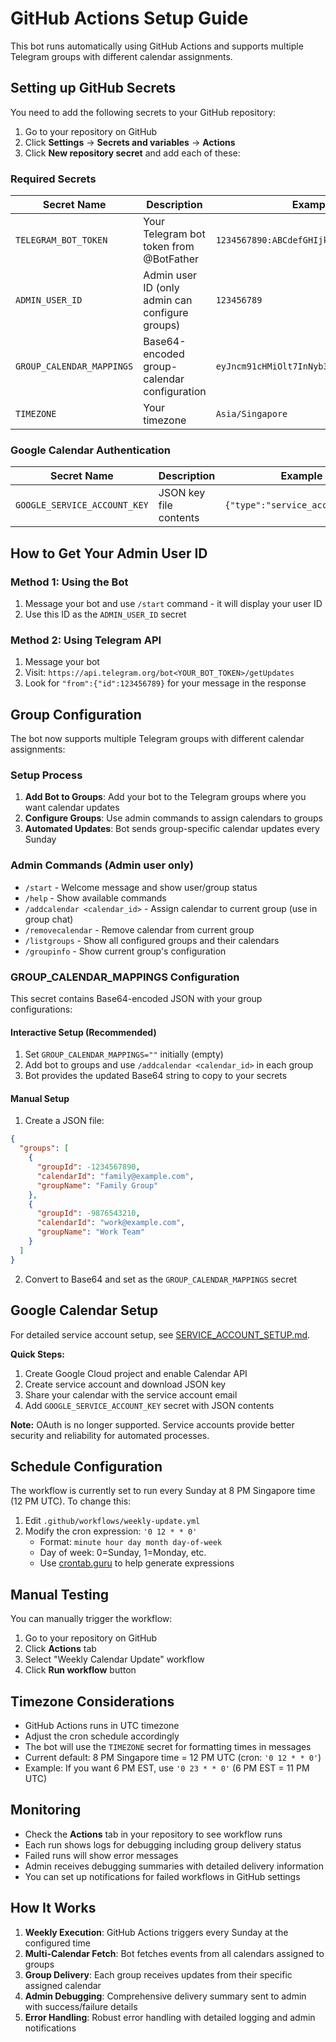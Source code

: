 # GitHub Actions Setup Guide

This bot runs automatically using GitHub Actions and supports multiple Telegram groups with different calendar assignments.

## Setting up GitHub Secrets

You need to add the following secrets to your GitHub repository:

1. Go to your repository on GitHub
2. Click **Settings** → **Secrets and variables** → **Actions**
3. Click **New repository secret** and add each of these:

### Required Secrets

| Secret Name | Description | Example |
|-------------|-------------|---------|
| `TELEGRAM_BOT_TOKEN` | Your Telegram bot token from @BotFather | `1234567890:ABCdefGHIjklMNOpqrsTUVwxyz` |
| `ADMIN_USER_ID` | Admin user ID (only admin can configure groups) | `123456789` |
| `GROUP_CALENDAR_MAPPINGS` | Base64-encoded group-calendar configuration | `eyJncm91cHMiOlt7InNyb3VwSWQiOi0xMjM...` |
| `TIMEZONE` | Your timezone | `Asia/Singapore` |

### Google Calendar Authentication

| Secret Name | Description | Example |
|-------------|-------------|---------|
| `GOOGLE_SERVICE_ACCOUNT_KEY` | JSON key file contents | `{"type":"service_account",...}` |


## How to Get Your Admin User ID

### Method 1: Using the Bot
1. Message your bot and use `/start` command - it will display your user ID
2. Use this ID as the `ADMIN_USER_ID` secret

### Method 2: Using Telegram API
1. Message your bot
2. Visit: `https://api.telegram.org/bot<YOUR_BOT_TOKEN>/getUpdates`
3. Look for `"from":{"id":123456789}` for your message in the response

## Group Configuration

The bot now supports multiple Telegram groups with different calendar assignments:

### Setup Process
1. **Add Bot to Groups**: Add your bot to the Telegram groups where you want calendar updates
2. **Configure Groups**: Use admin commands to assign calendars to groups
3. **Automated Updates**: Bot sends group-specific calendar updates every Sunday

### Admin Commands (Admin user only)
- `/start` - Welcome message and show user/group status
- `/help` - Show available commands  
- `/addcalendar <calendar_id>` - Assign calendar to current group (use in group chat)
- `/removecalendar` - Remove calendar from current group
- `/listgroups` - Show all configured groups and their calendars
- `/groupinfo` - Show current group's configuration

### GROUP_CALENDAR_MAPPINGS Configuration

This secret contains Base64-encoded JSON with your group configurations:

#### Interactive Setup (Recommended)
1. Set `GROUP_CALENDAR_MAPPINGS=""` initially (empty)
2. Add bot to groups and use `/addcalendar <calendar_id>` in each group
3. Bot provides the updated Base64 string to copy to your secrets

#### Manual Setup
1. Create a JSON file:
```json
{
  "groups": [
    {
      "groupId": -1234567890,
      "calendarId": "family@example.com",
      "groupName": "Family Group"
    },
    {
      "groupId": -9876543210, 
      "calendarId": "work@example.com",
      "groupName": "Work Team"
    }
  ]
}
```
2. Convert to Base64 and set as the `GROUP_CALENDAR_MAPPINGS` secret

## Google Calendar Setup

For detailed service account setup, see [SERVICE_ACCOUNT_SETUP.md](SERVICE_ACCOUNT_SETUP.md).

**Quick Steps:**
1. Create Google Cloud project and enable Calendar API
2. Create service account and download JSON key
3. Share your calendar with the service account email
4. Add `GOOGLE_SERVICE_ACCOUNT_KEY` secret with JSON contents

**Note:** OAuth is no longer supported. Service accounts provide better security and reliability for automated processes.

## Schedule Configuration

The workflow is currently set to run every Sunday at 8 PM Singapore time (12 PM UTC). To change this:

1. Edit `.github/workflows/weekly-update.yml`
2. Modify the cron expression: `'0 12 * * 0'`
   - Format: `minute hour day month day-of-week`
   - Day of week: 0=Sunday, 1=Monday, etc.
   - Use [crontab.guru](https://crontab.guru/) to help generate expressions

## Manual Testing

You can manually trigger the workflow:

1. Go to your repository on GitHub
2. Click **Actions** tab
3. Select "Weekly Calendar Update" workflow
4. Click **Run workflow** button

## Timezone Considerations

- GitHub Actions runs in UTC timezone
- Adjust the cron schedule accordingly
- The bot will use the `TIMEZONE` secret for formatting times in messages
- Current default: 8 PM Singapore time = 12 PM UTC (cron: `'0 12 * * 0'`)
- Example: If you want 6 PM EST, use `'0 23 * * 0'` (6 PM EST = 11 PM UTC)

## Monitoring

- Check the **Actions** tab in your repository to see workflow runs
- Each run shows logs for debugging including group delivery status
- Failed runs will show error messages
- Admin receives debugging summaries with detailed delivery information
- You can set up notifications for failed workflows in GitHub settings

## How It Works

1. **Weekly Execution**: GitHub Actions triggers every Sunday at the configured time
2. **Multi-Calendar Fetch**: Bot fetches events from all calendars assigned to groups
3. **Group Delivery**: Each group receives updates from their specific assigned calendar
4. **Admin Debugging**: Comprehensive delivery summary sent to admin with success/failure details
5. **Error Handling**: Robust error handling with detailed logging and admin notifications